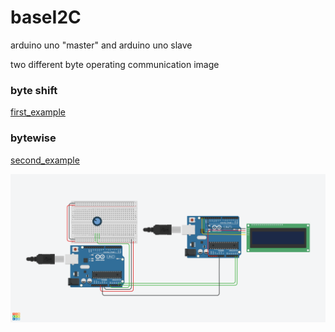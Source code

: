 # baseI2C

arduino uno "master" and arduino uno slave 

two different byte operating 
communication image 

### byte shift
[first_example](https://www.tinkercad.com/things/eE9b4X5jmpW-copy-of-i2c-com-with-wireh/editel?sharecode=XLDyg7p9E6Mbm2572xAJjLvie2I9KFtmwcOHa5AqQSc)

### bytewise 
[second_example](https://www.tinkercad.com/things/cnZYMkmAhdb-copy-of-i2c-com-with-wireh/editel?sharecode=hEAVQgVywABOqQ5WvQSRtm-AC5PjpibXAh19wcuV0Ys)


![image](./baseI2C.png)